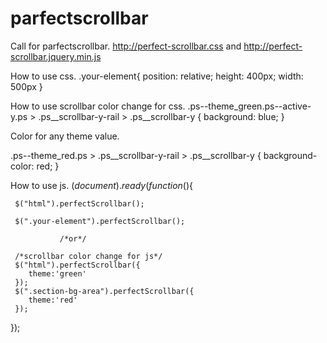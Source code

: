 # parfectscrollbar
Call for parfectscrollbar.
http://perfect-scrollbar.css and
http://perfect-scrollbar.jquery.min.js



How to use css.
.your-element{
    position: relative;
    height: 400px;
    width: 500px
}

How to use scrollbar color change for css.
.ps--theme_green.ps--active-y.ps > .ps__scrollbar-y-rail > .ps__scrollbar-y {
    background: blue;
}

Color for any theme value.

.ps--theme_red.ps > .ps__scrollbar-y-rail > .ps__scrollbar-y {
    background-color: red;
}

How to use js.
$(document).ready(function($){

     $("html").perfectScrollbar();
     
     $(".your-element").perfectScrollbar();
     
               /*or*/
               
     /*scrollbar color change for js*/
     $("html").perfectScrollbar({
     	theme:'green'
     });
     $(".section-bg-area").perfectScrollbar({
     	theme:'red'
     });
        
});
